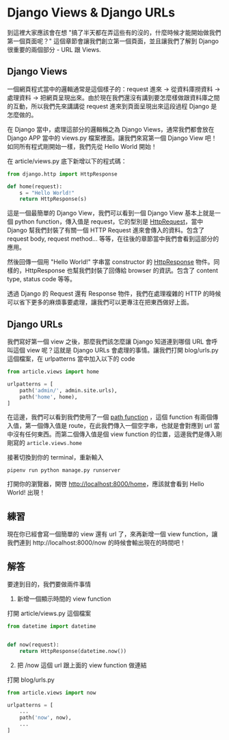 # Django Views & Django URLs

到這裡大家應該會在想 "搞了半天都在弄這些有的沒的，什麼時候才能開始做我們第一個頁面呢？" 這個章節會讓我們創立第一個頁面，並且讓我們了解到 Django 很重要的兩個部分 - URL 跟 Views.

## Django Views

一個網頁程式當中的邏輯通常是這個樣子的：request 進來 -> 從資料庫撈資料 -> 處理資料 -> 把網頁呈現出來。由於現在我們還沒有講到要怎麼樣做跟資料庫之間的互動，所以我們先來講講從 request 進來到頁面呈現出來這段過程 Django 是怎麼做的。

在 Django 當中，處理這部分的邏輯稱之為 Django Views，通常我們都會放在 Django APP 當中的 views.py 檔案裡面。讓我們來寫第一個 Django View 吧！如同所有程式剛開始一樣，我們先從 Hello World 開始！

在 article/views.py 底下新增以下的程式碼：

```python
from django.http import HttpResponse

def home(request):
    s = "Hello World!"
    return HttpResponse(s)
```

這是一個最簡單的 Django View，我們可以看到一個 Django View 基本上就是一個 python function，傳入值是 request，它的型別是 [HttpRequest](https://docs.djangoproject.com/en/2.0/ref/request-response/#httprequest-objects)，當中 Django 幫我們封裝了有關一個 HTTP Request 進來會傳入的資料。包含了 request body, request method... 等等，在往後的章節當中我們會看到這部分的應用。

然後回傳一個用 "Hello World!" 字串當 constructor 的 [HttpResponse](https://docs.djangoproject.com/en/2.0/ref/request-response/#httpresponse-objects) 物件。同樣的，HttpResponse 也幫我們封裝了回傳給 browser 的資訊。包含了 content type, status code 等等。

透過 Django 的 Request 還有 Response 物件，我們在處理複雜的 HTTP 的時候可以省下更多的麻煩事要處理，讓我們可以更專注在把東西做好上面。

## Django URLs

我們寫好第一個 view 之後，那麼我們該怎麼讓 Django 知道連到哪個 URL 會呼叫這個 view 呢？這就是 Django URLs 會處理的事情。讓我們打開 blog/urls.py 這個檔案，在 urlpatterns 當中加入以下的 code

```python
from article.views import home

urlpatterns = [
    path('admin/', admin.site.urls),
    path('home', home),
]
```

在這邊，我們可以看到我們使用了一個 [path function](https://docs.djangoproject.com/en/2.0/ref/urls/#path) ，這個 function 有兩個傳入值，第一個傳入值是 route，在此我們傳入一個空字串，也就是會對應到 url 當中沒有任何東西。而第二個傳入值是個 view function 的位置，這邊我們是傳入剛剛寫的 `article.views.home`

接著切換到你的 terminal，重新輸入

```
pipenv run python manage.py runserver
```

打開你的瀏覽器，開啓 [http://localhost:8000/home](http://localhost:8000/home)，應該就會看到 Hello World! 出現！

## 練習

現在你已經會寫一個簡單的 view 還有 url 了，來再新增一個 view function，讓我們連到 http://localhost:8000/now 的時候會輸出現在的時間吧！

## 解答

要達到目的，我們要做兩件事情

1. 新增一個顯示時間的 view function

打開 article/views.py 這個檔案

```python
from datetime import datetime


def now(request):
    return HttpResponse(datetime.now())
```

2. 把 /now 這個 url 跟上面的 view function 做連結

打開 blog/urls.py

```python
from article.views import now

urlpatterns = [
    ...
    path('now', now),
    ...
]
```
